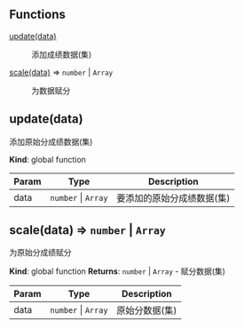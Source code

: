## Functions

<dl>
<dt><a href="#update">update(data)</a></dt>
<dd><p>添加成绩数据(集)</p>
</dd>
<dt><a href="#scale">scale(data)</a> ⇒ <code>number</code> | <code>Array</code></dt>
<dd><p>为数据赋分</p>
</dd>
</dl>

<a name="update"></a>

## update(data)

添加原始分成绩数据(集)

**Kind**: global function

| Param | Type                                      | Description    |
|-------|-------------------------------------------|----------------|
| data  | <code>number</code> \| <code>Array</code> | 要添加的原始分成绩数据(集) |

<a name="scale"></a>

## scale(data) ⇒ <code>number</code> \| <code>Array</code>

为原始分成绩赋分

**Kind**: global function
**Returns**: <code>number</code> \| <code>Array</code> - 赋分数据(集)

| Param | Type                                      | Description |
|-------|-------------------------------------------|-------------|
| data  | <code>number</code> \| <code>Array</code> | 原始分数据(集)    |